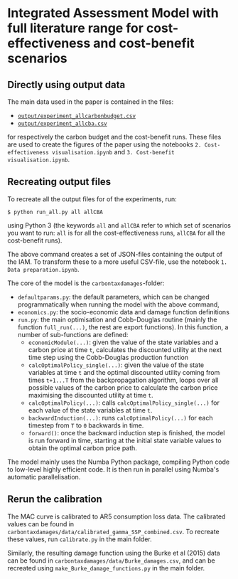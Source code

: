# Integrated Assessment Model with full literature range for cost-effectiveness and cost-benefit scenarios


## Directly using output data

The main data used in the paper is contained in the files:
 - [`output/experiment_allcarbonbudget.csv`](output/experiment_allcarbonbudget.csv)
 - [`output/experiment_allcba.csv`](output/experiment_allcba.csv)

for respectively the carbon budget and the cost-benefit runs. These files are used to create the figures of the paper using the notebooks `2. Cost-effectiveness visualisation.ipynb` and `3. Cost-benefit visualisation.ipynb`.

## Recreating output files

To recreate all the output files for of the experiments, run:
```
$ python run_all.py all allCBA
```
using Python 3 (the keywords `all` and `allCBA` refer to which set of scenarios you want to run: `all` is for all the cost-effectiveness runs, `allCBA` for all the cost-benefit runs).

The above command creates a set of JSON-files containing the output of the IAM. To transform these to a more useful CSV-file, use the notebook `1. Data preparation.ipynb`.

The core of the model is the `carbontaxdamages`-folder:
 - `defaultparams.py`: the default parameters, which can be changed programmatically when running the model with the above command,
 - `economics.py`: the socio-economic data and damage function definitions
 - `run.py`: the main optimisation and Cobb-Douglas routine (mainly the function `full_run(...)`, the rest are export functions). In this function, a number of sub-functions are defined:
   - `economicModule(...)`: given the value of the state variables and a carbon price at time `t`, calculates the discounted utility at the next time step using the Cobb-Douglas production function
   - `calcOptimalPolicy_single(...)`: given the value of the state variables at time `t` and the optimal discounted utility coming from times `t+1...T` from the backpropagation algorithm, loops over all possible values of the carbon price to calculate the carbon price maximising the discounted utility at time `t`.
   - `calcOptimalPolicy(...)`: calls `calcOptimalPolicy_single(...)` for each value of the state variables at time `t`.
   - `backwardInduction(...)`: runs `calcOptimalPolicy(...)` for each timestep from `T` to `0` backwards in time.
   - `forward()`: once the backward induction step is finished, the model is run forward in time, starting at the initial state variable values to obtain the optimal carbon price path.

The model mainly uses the Numba Python package, compiling Python code to low-level highly efficient code. It is then run in parallel using Numba's automatic parallelisation.

## Rerun the calibration

The MAC curve is calibrated to AR5 consumption loss data. The calibrated values can be found in `carbontaxdamages/data/calibrated_gamma_SSP_combined.csv`. To recreate these values, run `calibrate.py` in the main folder.

Similarly, the resulting damage function using the Burke et al (2015) data can be found in `carbontaxdamages/data/Burke_damages.csv`, and can be recreated using `make_Burke_damage_functions.py` in the main folder.
